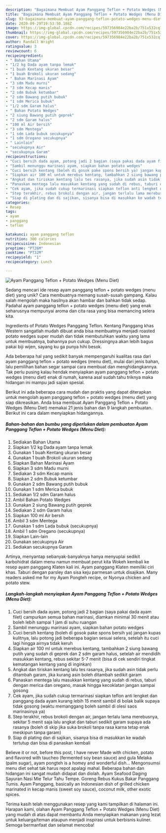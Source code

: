 ```yaml
---
description: "Bagaimana Membuat Ayam Panggang Teflon + Potato Wedges (Menu Diet) Anti Gagal"
title: "Bagaimana Membuat Ayam Panggang Teflon + Potato Wedges (Menu Diet) Anti Gagal"
slug: 93-bagaimana-membuat-ayam-panggang-teflon-potato-wedges-menu-diet-anti-gagal
date: 2020-09-29T19:53:50.108Z
image: https://img-global.cpcdn.com/recipes/597356984e22ba2b/751x532cq70/ayam-panggang-teflon-potato-wedges-menu-diet-foto-resep-utama.jpg
thumbnail: https://img-global.cpcdn.com/recipes/597356984e22ba2b/751x532cq70/ayam-panggang-teflon-potato-wedges-menu-diet-foto-resep-utama.jpg
cover: https://img-global.cpcdn.com/recipes/597356984e22ba2b/751x532cq70/ayam-panggang-teflon-potato-wedges-menu-diet-foto-resep-utama.jpg
author: Randall Wright
ratingvalue: 3
reviewcount: 6
recipeingredient:
- " Bahan Utama"
- "1/2 kg Dada ayam tanpa lemak"
- "1 buah Kentang ukuran besar"
- "1 buah Brokoli ukuran sedang"
- " Bahan Marinasi Ayam"
- "3 sdm Madu murni"
- "3 sdm Kecap manis"
- "2 sdm Bubuk ketumbar"
- "2 sdm Bawang putih bubuk"
- "1 sdm Merica bubuk"
- "1/2 sdm Garam halus"
- " Bahan Potato Wedges"
- "2 siung Bawang putih geprek"
- "2 sdm Garam halus"
- "100 ml Air bersih"
- "3 sdm Mentega"
- "1 sdm Lada bubuk secukupnya"
- "1 sdm Oregano secukupnya"
- " Lainlain"
- "secukupnya Air"
- "secukupnya Garam"
recipeinstructions:
- "Cuci bersih dada ayam, potong jadi 2 bagian (saya pakai dada ayam filet) campurkan semua bahan marinasi, diamkan minimal 30 menit atau boleh lebih sampai 1 jam di suhu ruangan"
- "Sambil menunggu marinasi ayam, siapkan bahan potato wedges"
- "Cuci bersih kentang (boleh di gosok pake spons bersih ya) jangan kupas kulitnya, lalu potong jadi beberapa bagian sesuai selera, setelah itu cuci lagi hingga airnya tidak keruh"
- "Siapkan air 100 ml untuk merebus kentang, tambahkan 2 siung bawang putih yang sudah di geprek dan 2 sdm garam halus, setelah air mendidih masukkan kentang, rebus sekitar 5-7 menit (bisa di cek sendiri tingkat kematangan kentang yang di inginkan)"
- "Angkat dan tiriskan kentang lalu tes rasanya, jika sudah asin tidak perlu ditambah garam, jika kurang asin boleh ditambah sedikit garam"
- "Panaskan mentega lalu masukkan kentang yang sudah di rebus, taburi dengan merica dan oregano, masak hingga kecoklatan jangan sampai gosong"
- "Cek ayam, jika sudah cukup termarinasi siapkan teflon anti lengket dan panggang dada ayam kurang lebih 15 menit sambil di bolak balik supaya tidak gosong (waktu memanggang boleh sambil di olesi saos marinasinya ya)"
- "Step terakhir, rebus brokoli dengan air, jangan terlalu lama merebusnya, sekitar 5 menit saja lalu angkat dan taburi sedikit garam supaya ada rasanya (boleh di skip jika suka brokoli tanpa rasa karna tetap enak meskipun tanpa garam)"
- "Siap di plating dan di sajikan, sisanya bisa di masukkan ke wadah tertutup dan bisa di panaskan kembali"
categories:
- Resep
tags:
- ayam
- panggang
- teflon

katakunci: ayam panggang teflon 
nutrition: 300 calories
recipecuisine: Indonesian
preptime: "PT26M"
cooktime: "PT32M"
recipeyield: "1"
recipecategory: Lunch

---
```



![Ayam Panggang Teflon + Potato Wedges (Menu Diet)](https://img-global.cpcdn.com/recipes/597356984e22ba2b/751x532cq70/ayam-panggang-teflon-potato-wedges-menu-diet-foto-resep-utama.jpg)

Sedang mencari ide resep ayam panggang teflon + potato wedges (menu diet) yang unik? Cara membuatnya memang susah-susah gampang. Kalau salah mengolah maka hasilnya akan hambar dan bahkan tidak sedap. Padahal ayam panggang teflon + potato wedges (menu diet) yang enak seharusnya mempunyai aroma dan cita rasa yang bisa memancing selera kita.

Ingredients of Potato Wedges Panggang Teflon. Kentang Panggang khas Western sangatlah mudah dibuat anda bisa membuatnya menjadi roasted potato wedges super mudah dan tidak membutuhkan waktu yang lama untuk membuatnya, bahannya pun cukup. Dressingnya akan lebih bagus pakai biji wijen, sayang ku ga punya hihi besok.

Ada beberapa hal yang sedikit banyak mempengaruhi kualitas rasa dari ayam panggang teflon + potato wedges (menu diet), mulai dari jenis bahan, lalu pemilihan bahan segar sampai cara membuat dan menghidangkannya. Tak perlu pusing kalau hendak menyiapkan ayam panggang teflon + potato wedges (menu diet) enak di rumah, karena asal sudah tahu triknya maka hidangan ini mampu jadi sajian spesial.


Berikut ini ada beberapa cara mudah dan praktis yang dapat diterapkan untuk mengolah ayam panggang teflon + potato wedges (menu diet) yang siap dikreasikan. Anda bisa membuat Ayam Panggang Teflon + Potato Wedges (Menu Diet) memakai 21 jenis bahan dan 9 langkah pembuatan. Berikut ini cara dalam menyiapkan hidangannya.

<!--inarticleads1-->

##### Bahan-bahan dan bumbu yang diperlukan dalam pembuatan Ayam Panggang Teflon + Potato Wedges (Menu Diet):

1. Sediakan  Bahan Utama
1. Siapkan 1/2 kg Dada ayam tanpa lemak
1. Gunakan 1 buah Kentang ukuran besar
1. Gunakan 1 buah Brokoli ukuran sedang
1. Siapkan  Bahan Marinasi Ayam
1. Siapkan 3 sdm Madu murni
1. Sediakan 3 sdm Kecap manis
1. Siapkan 2 sdm Bubuk ketumbar
1. Gunakan 2 sdm Bawang putih bubuk
1. Gunakan 1 sdm Merica bubuk
1. Sediakan 1/2 sdm Garam halus
1. Ambil  Bahan Potato Wedges
1. Gunakan 2 siung Bawang putih geprek
1. Sediakan 2 sdm Garam halus
1. Siapkan 100 ml Air bersih
1. Ambil 3 sdm Mentega
1. Gunakan 1 sdm Lada bubuk (secukupnya)
1. Ambil 1 sdm Oregano (secukupnya)
1. Siapkan  Lain-lain
1. Gunakan secukupnya Air
1. Sediakan secukupnya Garam


Artinya, menyantap sebanyak-banyaknya hanya menyuplai sedikit karbohidrat dalam menu namun membuat perut kita Wokeh kembali ke resep ayam panggang Klaten kali ini. Ayam panggang Klaten memiliki ciri khas. Taburi dengan parsley dan sisa keju parmesan untuk disajikan. Many readers asked me for my Ayam Pongteh recipe, or Nyonya chicken and potato stew. 

<!--inarticleads2-->

##### Langkah-langkah menyiapkan Ayam Panggang Teflon + Potato Wedges (Menu Diet):

1. Cuci bersih dada ayam, potong jadi 2 bagian (saya pakai dada ayam filet) campurkan semua bahan marinasi, diamkan minimal 30 menit atau boleh lebih sampai 1 jam di suhu ruangan
1. Sambil menunggu marinasi ayam, siapkan bahan potato wedges
1. Cuci bersih kentang (boleh di gosok pake spons bersih ya) jangan kupas kulitnya, lalu potong jadi beberapa bagian sesuai selera, setelah itu cuci lagi hingga airnya tidak keruh
1. Siapkan air 100 ml untuk merebus kentang, tambahkan 2 siung bawang putih yang sudah di geprek dan 2 sdm garam halus, setelah air mendidih masukkan kentang, rebus sekitar 5-7 menit (bisa di cek sendiri tingkat kematangan kentang yang di inginkan)
1. Angkat dan tiriskan kentang lalu tes rasanya, jika sudah asin tidak perlu ditambah garam, jika kurang asin boleh ditambah sedikit garam
1. Panaskan mentega lalu masukkan kentang yang sudah di rebus, taburi dengan merica dan oregano, masak hingga kecoklatan jangan sampai gosong
1. Cek ayam, jika sudah cukup termarinasi siapkan teflon anti lengket dan panggang dada ayam kurang lebih 15 menit sambil di bolak balik supaya tidak gosong (waktu memanggang boleh sambil di olesi saos marinasinya ya)
1. Step terakhir, rebus brokoli dengan air, jangan terlalu lama merebusnya, sekitar 5 menit saja lalu angkat dan taburi sedikit garam supaya ada rasanya (boleh di skip jika suka brokoli tanpa rasa karna tetap enak meskipun tanpa garam)
1. Siap di plating dan di sajikan, sisanya bisa di masukkan ke wadah tertutup dan bisa di panaskan kembali


Believe it or not, before this post, I have never Made with chicken, potato and flavored with taucheo (fermented soy bean sauce) and gula Melaka (palm sugar), ayam pongteh is a homey and wonderful dish… Mengonsumsi menu diet sehat tak harus repot apalagi mahal. Beberapa bahan dan hidangan ini sangat mudah didapat dan diolah. Ayam Seafood Daging Sayuran Nasi Mie Telur Tahu Tempe. Goreng Rebus Kukus Bakar Panggang Tumis. Ayam Panggang, basically an Indonesian dish of grilled chicken marinated in kecap manis (sweet soy sauce), coconut milk, other exotic spices. 

Terima kasih telah menggunakan resep yang kami tampilkan di halaman ini. Harapan kami, olahan Ayam Panggang Teflon + Potato Wedges (Menu Diet) yang mudah di atas dapat membantu Anda menyiapkan makanan yang lezat untuk keluarga/teman ataupun menjadi inspirasi untuk berbisnis kuliner. Semoga bermanfaat dan selamat mencoba!
